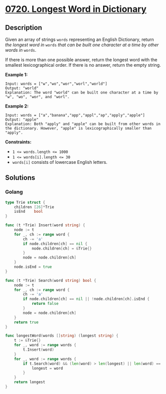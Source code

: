 # [0720. Longest Word in Dictionary](https://leetcode-cn.com/problems/longest-word-in-dictionary/)



## Description


Given an array of strings `words` representing an English Dictionary, return *the longest word in* `words` *that can be built one character at a time by other words in* `words`.

If there is more than one possible answer, return the longest word with the smallest lexicographical order. If there is no answer, return the empty string.

 

**Example 1:**

```
Input: words = ["w","wo","wor","worl","world"]
Output: "world"
Explanation: The word "world" can be built one character at a time by "w", "wo", "wor", and "worl".
```

**Example 2:**

```
Input: words = ["a","banana","app","appl","ap","apply","apple"]
Output: "apple"
Explanation: Both "apply" and "apple" can be built from other words in the dictionary. However, "apple" is lexicographically smaller than "apply".
```

 

**Constraints:**

- `1 <= words.length <= 1000`
- `1 <= words[i].length <= 30`
- `words[i]` consists of lowercase English letters.







## Solutions

<!-- tabs:start -->

### **Golang**

```go
type Trie struct {
	children [26]*Trie
	isEnd    bool
}

func (t *Trie) Insert(word string) {
	node := t
	for _, ch := range word {
		ch -= 'a'
		if node.children[ch] == nil {
			node.children[ch] = &Trie{}
		}
		node = node.children[ch]
	}
	node.isEnd = true
}

func (t *Trie) Search(word string) bool {
	node := t
	for _, ch := range word {
		ch -= 'a'
		if node.children[ch] == nil || !node.children[ch].isEnd {
			return false
		}
		node = node.children[ch]
	}
	return true
}

func longestWord(words []string) (longest string) {
	t := &Trie{}
	for _, word := range words {
		t.Insert(word)
	}
	for _, word := range words {
		if t.Search(word) && (len(word) > len(longest) || len(word) == len(longest) && word < longest) {
			longest = word
		}
	}
	return longest
}

```

<!-- tabs:end -->